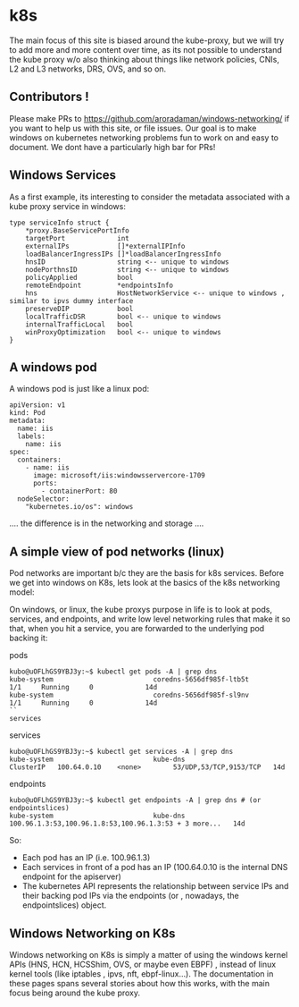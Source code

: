 # k8s

The main focus of this site is biased around the kube-proxy, but we will try to add more and more content over time, as its 
not possible to understand the kube proxy w/o also thinking about things like network policies, CNIs, L2 and L3 networks, DRS, OVS, 
and so on.

## Contributors !

Please make PRs to https://github.com/aroradaman/windows-networking/ if you want to help us with this site, or file issues.
Our goal is to make windows on kubernetes networking problems fun to work on and easy to document.  We dont have a particularly
high bar for PRs! 

## Windows Services

As a first example, its interesting to consider the metadata associated with a kube proxy service in windows:

```
type serviceInfo struct {
	*proxy.BaseServicePortInfo
	targetPort             int
	externalIPs            []*externalIPInfo
	loadBalancerIngressIPs []*loadBalancerIngressInfo
	hnsID                  string <-- unique to windows
	nodePorthnsID          string <-- unique to windows
	policyApplied          bool
	remoteEndpoint         *endpointsInfo
	hns                    HostNetworkService <-- unique to windows , similar to ipvs dummy interface
	preserveDIP            bool
	localTrafficDSR        bool <-- unique to windows
	internalTrafficLocal   bool
	winProxyOptimization   bool <-- unique to windows
}
```

## A windows pod

A windows pod is just like a linux pod:

```
apiVersion: v1
kind: Pod
metadata:
  name: iis
  labels:
    name: iis
spec:
  containers:
    - name: iis
      image: microsoft/iis:windowsservercore-1709
      ports:
        - containerPort: 80
  nodeSelector:
    "kubernetes.io/os": windows
```

.... the difference is in the networking and storage .... 


## A simple view of pod networks (linux)

Pod networks are important b/c they are the basis for k8s services.  Before we get into windows on K8s, lets look at the basics of the k8s networking model:

On windows, or linux, the kube proxys purpose in life is to look at pods, services, and endpoints, and write low level networking rules that make it so that, when you hit a service,
you are forwarded to the underlying pod backing it: 

pods
```
kubo@uOFLhGS9YBJ3y:~$ kubectl get pods -A | grep dns
kube-system                         coredns-5656df985f-ltb5t                                              1/1     Running     0             14d                                         
kube-system                         coredns-5656df985f-sl9nv                                              1/1     Running     0             14d                                                              ``
services
```

services
```
kubo@uOFLhGS9YBJ3y:~$ kubectl get services -A | grep dns                                        
kube-system                         kube-dns                                             ClusterIP   100.64.0.10    <none>        53/UDP,53/TCP,9153/TCP   14d
```

endpoints 
```
kubo@uOFLhGS9YBJ3y:~$ kubectl get endpoints -A | grep dns # (or endpointslices)
kube-system                         kube-dns                                             100.96.1.3:53,100.96.1.8:53,100.96.1.3:53 + 3 more...   14d
```

So: 
- Each pod has an IP (i.e. 100.96.1.3)
- Each services in front of a pod has an IP (100.64.0.10 is the internal DNS endpoint for the apiserver)
- The kubernetes API represents the relationship between service IPs and their backing pod IPs via the endpoints (or , nowadays, the endpointslices) object.

## Windows Networking on K8s

Windows networking on K8s is simply a matter of using the windows kernel APIs (HNS, HCN, HCSShim, OVS, or maybe even EBPF) , instead of linux kernel tools (like iptables , ipvs, nft, ebpf-linux...).
The documentation in these pages spans several stories about how this works, with the main focus being around the kube proxy.



